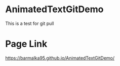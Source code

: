 # AnimatedTextGitDemo
This is a test for git pull
# Page Link
https://barmalka95.github.io/AnimatedTextGitDemo/
